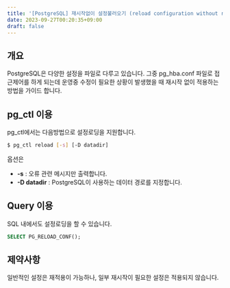 ```yaml
---
title: '[PostgreSQL] 재시작없이 설정불러오기 (reload configuration without restart)'
date: 2023-09-27T00:20:35+09:00
draft: false
---
```


## 개요

PostgreSQL은 다양한 설정을 파일로 다루고 있습니다.
그중 pg_hba.conf 파일로 접근제어를 하게 되는데 운영중 수정이 필요한 상황이 발생했을 때 재시작 없이 적용하는 방법을 가이드 합니다.

## pg_ctl 이용

pg_ctl에서는 다음방법으로 설정로딩을 지원합니다.

```bash
$ pg_ctl reload [-s] [-D datadir]
```

옵션은
* **-s** : 오류 관련 메시지만 출력합니다.
* **-D datadir** : PostgreSQL이 사용하는 데이터 경로를 지정합니다.

## Query 이용

SQL 내에서도 설정로딩을 할 수 있습니다.

```sql
SELECT PG_RELOAD_CONF();
```

## 제약사항

일반적인 설정은 재적용이 가능하나, 일부 재시작이 필요한 설정은 적용되지 않습니다.